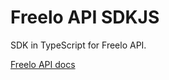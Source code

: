 # Freelo API SDKJS

SDK in TypeScript for Freelo API.

[Freelo API docs](https://freelo.docs.apiary.io/)